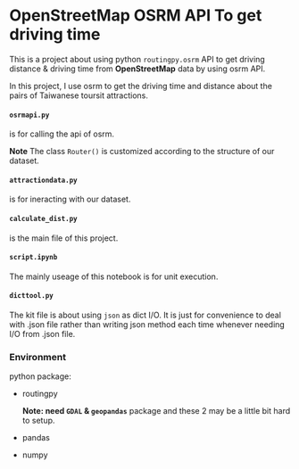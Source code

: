 # OpenStreetMap OSRM API To get driving time

This is a project about using python ```routingpy.osrm``` API 
to get driving distance & driving time from __OpenStreetMap__ data by using osrm API.

In this project, I use osrm to get the driving time and distance about the pairs of Taiwanese toursit attractions. 

#### ```osrmapi.py``` 
is for calling the api of osrm.

**Note** The class ```Router()``` is customized according to the structure of our dataset.

#### ```attractiondata.py```
is for ineracting with our dataset. 

#### ```calculate_dist.py``` 
is the main file of this project.

#### ```script.ipynb```
The mainly useage of this notebook is for unit execution.

#### ```dicttool.py```
The kit file  is about using 
```json``` as dict I/O. It is just for convenience
to deal with .json file rather than writing json method 
each time whenever needing I/O from .json file.

### Environment
python package:
- routingpy
  
  **Note: need ```GDAL``` & ```geopandas```** package and these 2 may be a little bit hard to setup.
- pandas 
- numpy 
